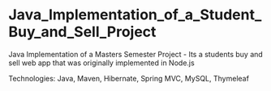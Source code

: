 # Java_Implementation_of_a_Student_Buy_and_Sell_Project
 Java Implementation of a Masters Semester Project - Its a students buy and sell web app that was originally implemented in Node.js
 
 Technologies:
 Java, Maven, Hibernate, Spring MVC, MySQL, Thymeleaf 
